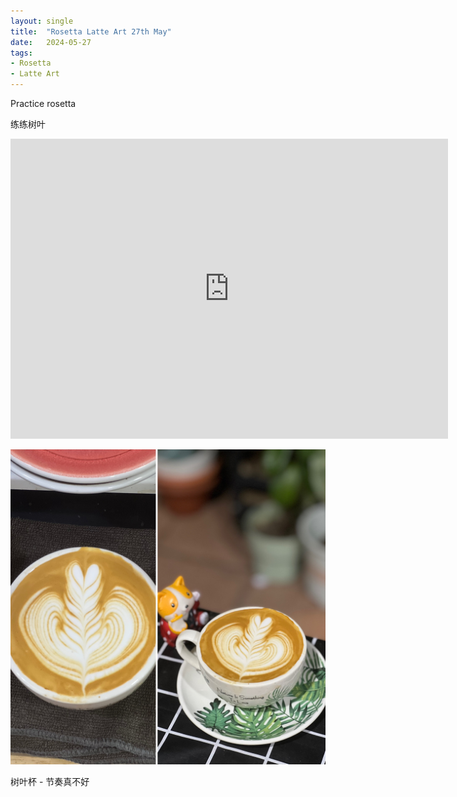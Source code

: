 ```yaml
---
layout: single
title:  "Rosetta Latte Art 27th May"
date:   2024-05-27
tags:
- Rosetta
- Latte Art
---
```



Practice rosetta

练练树叶


<div class="embed-container">
  <iframe
      src="https://www.youtube.com/embed/WsKKjhF1L8Q"
      width="700"
      height="480"
      frameborder="0"
      allowfullscreen="true">
  </iframe>
</div>



![](/assets/img/2024/05/27/E69A6045A218.JPG)



树叶杯 - 节奏真不好

